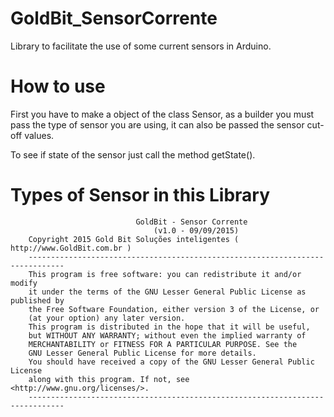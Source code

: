 # GoldBit_SensorCorrente
Library to facilitate the use of some current sensors in Arduino.

# How to use

First you have to make a object of the class Sensor, as a builder you must pass the type of sensor you are using, it can also be passed the sensor cut-off values.

To see if state of the sensor just call the method getState().

# Types of Sensor in this Library

								GoldBit - Sensor Corrente
									(v1.0 - 09/09/2015)
		Copyright 2015 Gold Bit Soluções inteligentes ( http://www.GoldBit.com.br )
		------------------------------------------------------------------------------
		This program is free software: you can redistribute it and/or modify
		it under the terms of the GNU Lesser General Public License as published by
		the Free Software Foundation, either version 3 of the License, or
		(at your option) any later version.
		This program is distributed in the hope that it will be useful,
		but WITHOUT ANY WARRANTY; without even the implied warranty of
		MERCHANTABILITY or FITNESS FOR A PARTICULAR PURPOSE. See the
		GNU Lesser General Public License for more details.
		You should have received a copy of the GNU Lesser General Public License
		along with this program. If not, see <http://www.gnu.org/licenses/>.
		------------------------------------------------------------------------------
